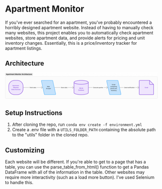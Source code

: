 # Apartment Monitor
If you've ever searched for an apartment, you've probably encountered a horribly designed apartment website. Instead of having to manually check many websites, this project enables you to automatically check apartment websites, store apartment data, and provide alerts for pricing and unit inventory changes. Essentially, this is a price/inventory tracker for apartment listings.

## Architecture
![Architecture Diagram](https://raw.githubusercontent.com/bsha6/apartment_monitor/main/media/apt_monitor_architecture_diagram.png "Apartment  Monitor Architecture Diagram")


## Setup Instructions
1) After cloning the repo, run `conda env create -f environment.yml`
2) Create a .env file with a `UTILS_FOLDER_PATH` containing the absolute path to the "utils" folder in the cloned repo.

## Customizing
Each website will be different. If you're able to get to a page that has a table, you can use the parse_table_from_html() function to get a Pandas DataFrame with all of the information in the table. Other websites may require more interactivity (such as a load more button). I've used Selenium to handle this.


